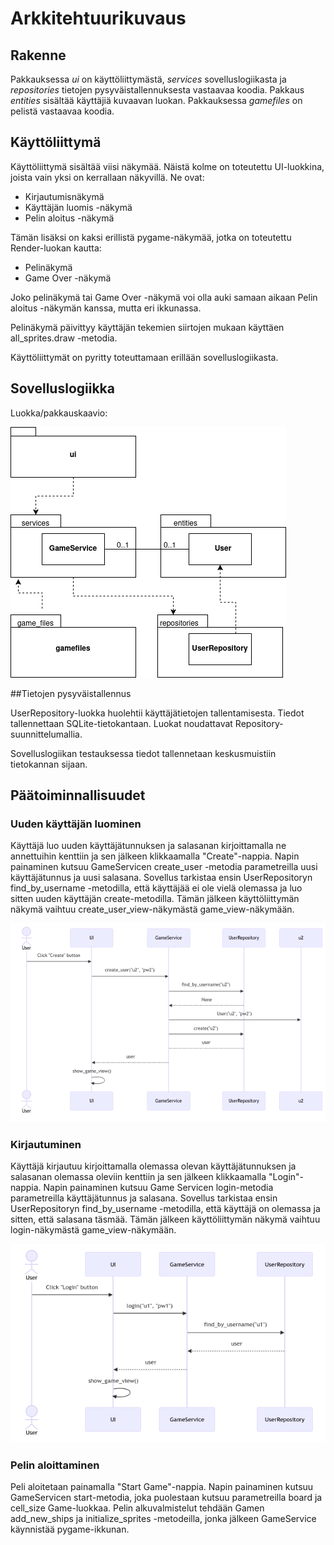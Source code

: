 # Arkkitehtuurikuvaus

## Rakenne

Pakkauksessa _ui_ on käyttöliittymästä, _services_ sovelluslogiikasta ja _repositories_ tietojen pysyväistallennuksesta vastaavaa koodia. Pakkaus _entities_ sisältää käyttäjiä kuvaavan luokan. Pakkauksessa _gamefiles_ on pelistä vastaavaa koodia.

## Käyttöliittymä

Käyttöliittymä sisältää viisi näkymää. Näistä kolme on toteutettu UI-luokkina, joista vain yksi on kerrallaan näkyvillä. Ne ovat:
- Kirjautumisnäkymä
- Käyttäjän luomis -näkymä
- Pelin aloitus -näkymä

Tämän lisäksi on kaksi erillistä pygame-näkymää, jotka on toteutettu Render-luokan kautta:
- Pelinäkymä
- Game Over -näkymä

Joko pelinäkymä tai Game Over -näkymä voi olla auki samaan aikaan Pelin aloitus -näkymän kanssa, mutta eri ikkunassa.

Pelinäkymä päivittyy käyttäjän tekemien siirtojen mukaan käyttäen all_sprites.draw -metodia.

Käyttöliittymät on pyritty toteuttamaan erillään sovelluslogiikasta.

## Sovelluslogiikka
Luokka/pakkauskaavio:

![Luokka/pakkauskaavio](./kuvat/arkkitehtuuri-pakkaus-luokat.png)

##Tietojen pysyväistallennus

UserRepository-luokka huolehtii käyttäjätietojen tallentamisesta. Tiedot tallennettaan SQLite-tietokantaan. Luokat noudattavat Repository-suunnittelumallia.

Sovelluslogiikan testauksessa tiedot tallennetaan keskusmuistiin tietokannan sijaan.

## Päätoiminnallisuudet

### Uuden käyttäjän luominen

Käyttäjä luo uuden käyttäjätunnuksen ja salasanan kirjoittamalla ne annettuihin kenttiin ja sen jälkeen klikkaamalla "Create"-nappia. Napin painaminen kutsuu GameServicen create_user -metodia parametreilla uusi käyttäjätunnus ja uusi salasana. Sovellus tarkistaa ensin UserRepositoryn find_by_username -metodilla, että käyttäjää ei ole vielä olemassa ja luo sitten uuden käyttäjän create-metodilla. Tämän jälkeen käyttöliittymän näkymä vaihtuu create_user_view-näkymästä game_view-näkymään.

![Uuden käyttäjän luonti](./kuvat/kayttajanluomis-sekvenssi.png)

### Kirjautuminen

Käyttäjä kirjautuu kirjoittamalla olemassa olevan käyttäjätunnuksen ja salasanan olemassa oleviin kenttiin ja sen jälkeen klikkaamalla "Login"-nappia. Napin painaminen kutsuu Game Servicen login-metodia parametreilla käyttäjätunnus ja salasana. Sovellus tarkistaa ensin UserRepositoryn find_by_username -metodilla, että käyttäjä on olemassa ja sitten, että salasana täsmää. Tämän jälkeen käyttöliittymän näkymä vaihtuu login-näkymästä game_view-näkymään.

![Kirjautuminen](./kuvat/kirjautumis-sekvenssi.png)

### Pelin aloittaminen

Peli aloitetaan painamalla "Start Game"-nappia. Napin painaminen kutsuu GameServicen start-metodia, joka puolestaan kutsuu parametreilla board ja cell_size Game-luokkaa. Pelin alkuvalmistelut tehdään Gamen add_new_ships ja initialize_sprites -metodeilla, jonka jälkeen GameService käynnistää pygame-ikkunan.
